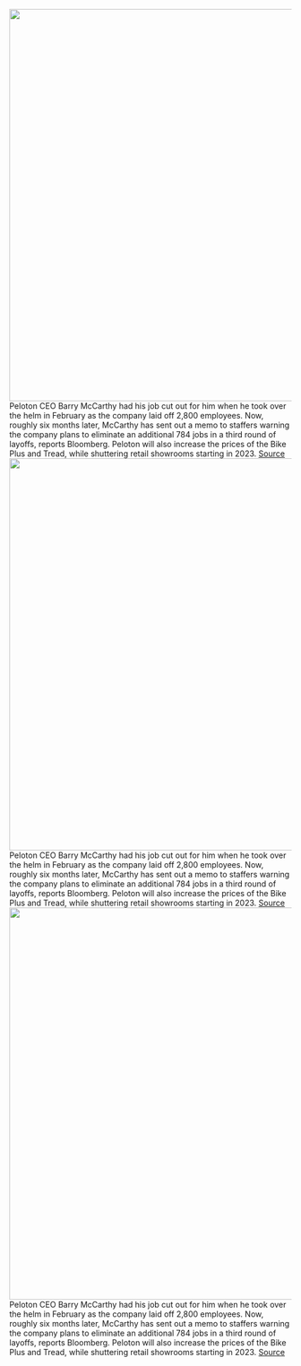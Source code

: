 <img src='https://cdn.vox-cdn.com/thumbor/CHzqF4LxXxlTOvel6E2ntv9WSXA=/0x0:2040x1360/1200x800/filters:focal(857x517:1183x843)/cdn.vox-cdn.com/uploads/chorus_image/image/71237551/akrales_170407_1569_0683.0.0.jpg' width='700px' /><br/>
Peloton CEO Barry McCarthy had his job cut out for him when he took over the helm in February as the company laid off 2,800 employees. Now, roughly six months later, McCarthy has sent out a memo to staffers warning the company plans to eliminate an additional 784 jobs in a third round of layoffs, reports Bloomberg. Peloton will also increase the prices of the Bike Plus and Tread, while shuttering retail showrooms starting in 2023.
<a href='https://www.theverge.com/2022/8/12/23303209/peloton-layoffs-bike-tread-price-increase'> Source <a/><img src='https://cdn.vox-cdn.com/thumbor/CHzqF4LxXxlTOvel6E2ntv9WSXA=/0x0:2040x1360/1200x800/filters:focal(857x517:1183x843)/cdn.vox-cdn.com/uploads/chorus_image/image/71237551/akrales_170407_1569_0683.0.0.jpg' width='700px' /><br/>
Peloton CEO Barry McCarthy had his job cut out for him when he took over the helm in February as the company laid off 2,800 employees. Now, roughly six months later, McCarthy has sent out a memo to staffers warning the company plans to eliminate an additional 784 jobs in a third round of layoffs, reports Bloomberg. Peloton will also increase the prices of the Bike Plus and Tread, while shuttering retail showrooms starting in 2023.
<a href='https://www.theverge.com/2022/8/12/23303209/peloton-layoffs-bike-tread-price-increase'> Source <a/><img src='https://cdn.vox-cdn.com/thumbor/CHzqF4LxXxlTOvel6E2ntv9WSXA=/0x0:2040x1360/1200x800/filters:focal(857x517:1183x843)/cdn.vox-cdn.com/uploads/chorus_image/image/71237551/akrales_170407_1569_0683.0.0.jpg' width='700px' /><br/>
Peloton CEO Barry McCarthy had his job cut out for him when he took over the helm in February as the company laid off 2,800 employees. Now, roughly six months later, McCarthy has sent out a memo to staffers warning the company plans to eliminate an additional 784 jobs in a third round of layoffs, reports Bloomberg. Peloton will also increase the prices of the Bike Plus and Tread, while shuttering retail showrooms starting in 2023.
<a href='https://www.theverge.com/2022/8/12/23303209/peloton-layoffs-bike-tread-price-increase'> Source <a/>